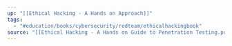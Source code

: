 ```yaml
---
up: "[[Ethical Hacking - A Hands on Approach]]"
tags:
  - "#education/books/cybersecurity/redteam/ethicalhackingbook"
source: "[[Ethical Hacking - A Hands on Guide to Penetration Testing.pdf]]"
---
```

